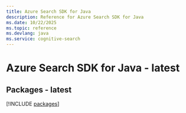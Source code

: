 ```yaml
---
title: Azure Search SDK for Java
description: Reference for Azure Search SDK for Java
ms.date: 10/22/2025
ms.topic: reference
ms.devlang: java
ms.service: cognitive-search
---
```

# Azure Search SDK for Java - latest
## Packages - latest
[!INCLUDE [packages](search-index.md)]